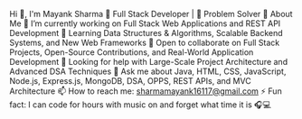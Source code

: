 Hi 👋, I'm Mayank Sharma
🚀 Full Stack Developer | 🧠 Problem Solver
🌟 About Me
🔭 I’m currently working on Full Stack Web Applications and REST API Development
🌱 Learning Data Structures & Algorithms, Scalable Backend Systems, and New Web Frameworks
👯 Open to collaborate on Full Stack Projects, Open-Source Contributions, and Real-World Application Development
🤝 Looking for help with Large-Scale Project Architecture and Advanced DSA Techniques
💬 Ask me about Java, HTML, CSS, JavaScript, Node.js, Express.js, MongoDB, DSA, OPPS, REST APIs, and MVC Architecture
📫 How to reach me: sharmamayank16117@gmail.com
⚡ Fun fact: I can code for hours with music on and forget what time it is 🎧💻
